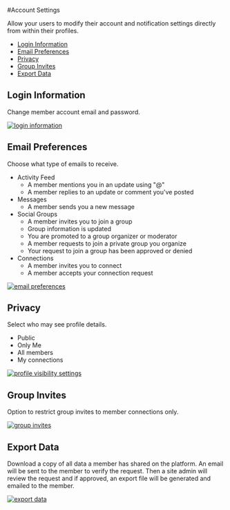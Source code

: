 #Account Settings

Allow your users to modify their account and notification settings directly from within their profiles.

*   [Login Information](#login-information)
*   [Email Preferences](#email-preferences)
*   [Privacy](#privacy)
*   [Group Invites](#group-invites)
*   [Export Data](#export-data)

Login Information
-----------------

Change member account email and password.

[![login information](https://www.buddyboss.com/resources/wp-content/uploads/2019/01/logininformation-1024x723.jpg)](https://www.buddyboss.com/resources/wp-content/uploads/2019/01/logininformation.jpg)

Email Preferences
-----------------

Choose what type of emails to receive.

*   Activity Feed
    *   A member mentions you in an update using "@"
    *   A member replies to an update or comment you've posted
*   Messages
    *   A member sends you a new message
*   Social Groups
    *   A member invites you to join a group
    *   Group information is updated
    *   You are promoted to a group organizer or moderator
    *   A member requests to join a private group you organize
    *   Your request to join a group has been approved or denied
*   Connections
    *   A member invites you to connect
    *   A member accepts your connection request

[![email preferences](https://www.buddyboss.com/resources/wp-content/uploads/2019/01/emailpreferences-1024x981.jpg)](https://www.buddyboss.com/resources/wp-content/uploads/2019/01/emailpreferences.jpg)

Privacy
-------

Select who may see profile details.

*   Public
*   Only Me
*   All members
*   My connections

[![profile visibility settings](https://www.buddyboss.com/resources/wp-content/uploads/2019/01/privacy-1-1024x556.jpg)](https://www.buddyboss.com/resources/wp-content/uploads/2019/01/privacy-1.jpg)

Group Invites
-------------

Option to restrict group invites to member connections only.

[![group invites](https://www.buddyboss.com/resources/wp-content/uploads/2019/01/groupinvites-1024x520.jpg)](https://www.buddyboss.com/resources/wp-content/uploads/2019/01/groupinvites.jpg)

Export Data
-----------

Download a copy of all data a member has shared on the platform. An email will be sent to the member to verify the request. Then a site admin will review the request and if approved, an export file will be generated and emailed to the member.

[![export data](https://www.buddyboss.com/resources/wp-content/uploads/2019/01/exportdata-1024x520.jpg)](https://www.buddyboss.com/resources/wp-content/uploads/2019/01/exportdata.jpg)